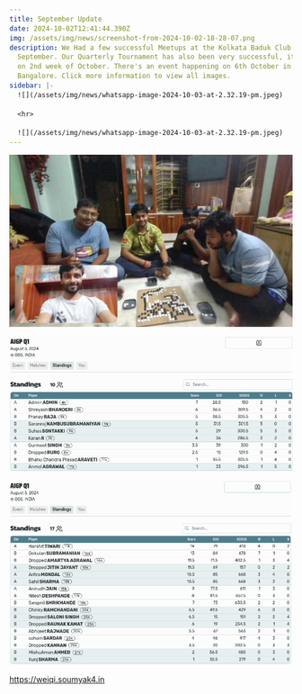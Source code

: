 ```yaml
---
title: September Update
date: 2024-10-02T12:41:44.390Z
img: /assets/img/news/screenshot-from-2024-10-02-18-28-07.png
description: We Had a few successful Meetups at the Kolkata Baduk Club this
  September. Our Quarterly Tournament has also been very successful, it will end
  on 2nd week of October. There's an event happening on 6th October in
  Bangalore. Click more information to view all images.
sidebar: |-
  ![](/assets/img/news/whatsapp-image-2024-10-03-at-2.32.19-pm.jpeg)

  <hr>

  ![](/assets/img/news/whatsapp-image-2024-10-03-at-2.32.19-pm.jpeg)
---
```

![Kolkata Baduk Cup Meetup September](/assets/img/news/screenshot-from-2024-10-02-18-19-39.png "Kolkata Baduk Cup Meetup September")

![Quarterly Tournament Standings Division 1](/assets/img/news/screenshot-from-2024-10-02-18-16-41.png "Quarterly Tournament Standings Division 1")

![Quarterly Tournament Standings Division 2](/assets/img/news/screenshot-from-2024-10-02-18-15-58.png "Quarterly Tournament Standings Division 2")

<https://weiqi.soumyak4.in>